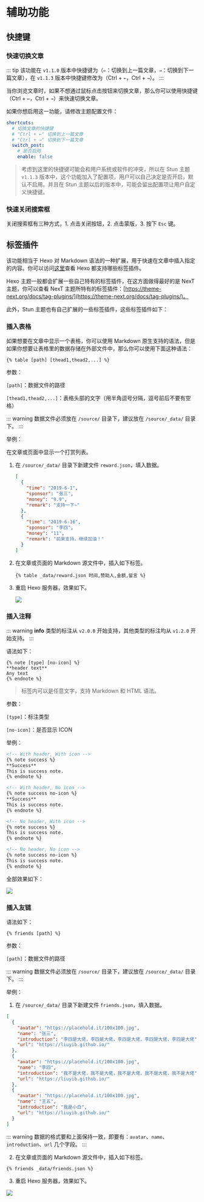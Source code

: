 # 辅助功能

## 快捷键

### 快速切换文章 <Badge text="Beta" type="warn"/> <Badge text="v1.1.3"/>

::: tip
该功能在 `v1.1.0` 版本中快捷键为（`←`：切换到上一篇文章，`→`：切换到下一篇文章），在 `v1.1.3` 版本中快捷键修改为（Ctrl + `←`，Ctrl + `→`）。
:::

当你浏览文章时，如果不想通过鼠标点击按钮来切换文章，那么你可以使用快捷键（Ctrl + `←`，Ctrl + `→`）来快速切换文章。

如果你想启用这一功能，请修改主题配置文件：

``` yaml
shortcuts:
  # 切换文章的快捷键
  # "Ctrl + ←" 切换到上一篇文章
  # "Ctrl + →" 切换到下一篇文章
  switch_post:
    # 是否启用
    enable: false
```

> 考虑到这里的快捷键可能会和用户系统或软件的冲突，所以在 Stun 主题 `v1.1.3` 版本中，这个功能加入了配置项，用户可以自己决定是否开启，默认不启用。并且在 Stun 主题以后的版本中，可能会留出配置项让用户自定义快捷键。

### 快速关闭搜索框 <Badge text="Stable"/> <Badge text="v1.0.3"/>

关闭搜索框有三种方式，1. 点击关闭按钮，2. 点击蒙版，3. 按下 `Esc` 键。

## 标签插件

该功能相当于 Hexo 对 Markdown 语法的一种扩展，用于快速在文章中插入指定的内容。你可以访问[这里](https://hexo.io/zh-cn/docs/tag-plugins)查看 Hexo 都支持哪些标签插件。

Hexo 主题一般都会扩展一些自己特有的标签插件，在这方面做得最好的是 NexT 主题，你可以查看 NexT 主题所特有的标签插件：[https://theme-next.org/docs/tag-plugins/](https://theme-next.org/docs/tag-plugins/)。

此外，Stun 主题也有自己扩展的一些标签插件，这些标签插件如下：

### 插入表格 <Badge text="Stable"/> <Badge text="v1.2.0"/>

如果想要在文章中显示一个表格，你可以使用 Markdown 原生支持的语法，但是如果你想要让表格里的数据存储在外部文件中，那么你可以使用下面这种语法：

```
{% table [path] [thead1,thead2,...] %}
```

参数：

`[path]`：数据文件的路径

`[thead1,thead2,...]`：表格头部的文字（用半角逗号分隔，逗号前后不要有空格）

::: warning
数据文件必须放在 `/source/` 目录下，建议放在 `/source/_data/` 目录下。
:::

举例：

在文章或页面中显示一个打赏列表。

1. 在 `/source/_data/` 目录下新建文件 `reward.json`，填入数据。

    ``` json
    [
      {
        "time": "2019-6-1",
        "sponsor": "张三",
        "money": "9.9",
        "remark": "支持一下~"
      },
      {
        "time": "2019-6-16",
        "sponsor": "李四",
        "money": "11",
        "remark": "前来支持，继续加油！"
      }
    ]
    ```

2. 在文章或页面的 Markdown 源文件中，插入如下标签。

    ```
    {% table _data/reward.json 时间,赞助人,金额,留言 %}
    ```

3. 重启 Hexo 服务器，效果如下。

    ![](https://raw.githubusercontent.com/liuyib/picBed/master/hexo-theme-stun/doc/20190803141118.png)

### 插入注释 <Badge text="Stable"/> <Badge text="v1.2.0"/>

::: warning
**info** 类型的标注从 `v2.0.0` 开始支持，其他类型的标注均从 `v1.2.0` 开始支持。
:::

语法如下：

```
{% note [type] [no-icon] %}
**header text**
Any text
{% endnote %}
```

> 标签内可以是任意文字，支持 Markdown 和 HTML 语法。

参数：

`[type]`：标注类型

`[no-icon]`：是否显示 ICON

举例：

``` markdown
<!-- With header, With icon -->
{% note success %}
**Success**
This is success note.
{% endnote %}

<!-- With header, No icon -->
{% note success no-icon %}
**Success**
This is success note.
{% endnote %}

<!-- No header, With icon -->
{% note success %}
This is success note.
{% endnote %}

<!-- No header, No icon -->
{% note success no-icon %}
This is success note.
{% endnote %}
```

全部效果如下：

![](https://raw.githubusercontent.com/liuyib/picBed/master/hexo-theme-stun/doc/20200225192132.jpg)

### 插入友链 <Badge text="Stable"/> <Badge text="v1.2.0"/>

语法如下：

```
{% friends [path] %}
```

参数：

`[path]`：数据文件的路径

::: warning
数据文件必须放在 `/source/` 目录下，建议放在 `/source/_data/` 目录下。
:::

举例：

1. 在 `/source/_data/` 目录下新建文件 `friends.json`，填入数据。

``` json
[
  {
    "avatar": "https://placehold.it/100x100.jpg",
    "name": "张三",
    "introduction": "李四是大佬，李四是大佬，李四是大佬，李四是大佬，李四是大佬",
    "url": "https://liuyib.github.io/"
  },
  {
    "avatar": "https://placehold.it/100x100.jpg",
    "name": "李四",
    "introduction": "我不是大佬，我不是大佬，我不是大佬，我不是大佬，我不是大佬",
    "url": "https://liuyib.github.io/"
  },
  {
    "avatar": "https://placehold.it/100x100.jpg",
    "name": "王五",
    "introduction": "我是小白",
    "url": "https://liuyib.github.io/"
  }
]
```

::: warning
数据的格式要和上面保持一致，即要有：`avatar`、`name`、`introduction`、`url` 几个字段。
:::

2. 在文章或页面的 Markdown 源文件中，插入如下标签。

```
{% friends _data/friends.json %}
```

3. 重启 Hexo 服务器，效果如下。

![](https://raw.githubusercontent.com/liuyib/picBed/master/hexo-theme-stun/doc/20190803141110.png)

